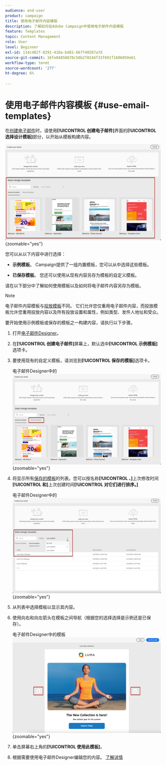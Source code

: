 ```yaml
---
audience: end-user
product: campaign
title: 使用电子邮件内容模板
description: 了解如何在Adobe Campaign中使用电子邮件内容模板
feature: Templates
topic: Content Management
role: User
level: Beginner
exl-id: 114c482f-8291-418a-bd81-667f40267a7d
source-git-commit: 16fe04858870c58b2f0244f33f691f1606050e61
workflow-type: tm+mt
source-wordcount: '277'
ht-degree: 6%

---
```


# 使用电子邮件内容模板 {#use-email-templates}

在[创建电子邮件](../email/create-email.md)时，请使用&#x200B;**[!UICONTROL 创建电子邮件]**&#x200B;界面的&#x200B;**[!UICONTROL 选择设计模板]**&#x200B;部分，以开始从模板构建内容。

![电子邮件Designer界面显示可用模板](assets/email_designer-templates.png){zoomable="yes"}

您可以从以下内容中进行选择：

* **示例模板**。 Campaign提供了一组内置模板，您可以从中选择这些模板。

* **已保存模板**。 您还可以使用从现有内容另存为模板的自定义模板。

请在以下部分中了解如何使用模板以及如何将电子邮件内容另存为模板。

>[!NOTE]
>
>电子邮件内容模板与[投放模板](../msg/delivery-template.md)不同。 它们允许您仅重用电子邮件内容，而投放模板允许您重用投放内容以及所有投放设置和属性，例如类型、发件人地址和受众。

要开始使用示例模板或保存的模板之一构建内容，请执行以下步骤。

1. 打开[电子邮件Designer](../email/create-email-content.md)。

1. 在&#x200B;**[!UICONTROL 创建电子邮件]**&#x200B;屏幕上，默认选中&#x200B;**[!UICONTROL 示例模板]**&#x200B;选项卡。

1. 要使用现有的自定义模板，请浏览到&#x200B;**[!UICONTROL 保存的模板]**&#x200B;选项卡。

   电子邮件Designer中的![保存模板选项卡](assets/email_designer-saved-templates-tab.png){zoomable="yes"}

1. 将显示所有[保存的模板](create-email-templates.md#save-as-template)的列表。您可以按名称&#x200B;**[!UICONTROL 、]**&#x200B;上次修改时间&#x200B;**[!UICONTROL 和]**&#x200B;上次创建时间&#x200B;**[!UICONTROL 对它们进行排序。]**

   电子邮件Designer中的![已保存模板列表](assets/email_designer-saved-templates.png){zoomable="yes"}

1. 从列表中选择模板以显示其内容。

1. 使用向右和向左箭头在模板之间导航（根据您的选择选择是示例还是已保存）。

   电子邮件Designer中的模板![导航箭头](assets/email_designer-saved-templates-navigate.png){zoomable="yes"}

1. 单击屏幕右上角的&#x200B;**[!UICONTROL 使用此模板]**。

1. 根据需要使用电子邮件Designer编辑您的内容。 [了解详情](../email/create-email-content.md)